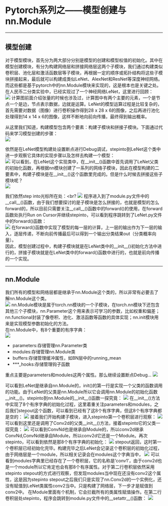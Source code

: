 # Pytorch系列之——模型创建与nn.Module
------
## 模型创建
对于模型模块，首先分为两大部分分别是模型的创建和模型权值的初始化。其中在模型创建模块，有分为构建网络层和拼接网络层这两个子模块，我们通过构建类似卷积层、池化层和激活函数层等子模块，再根据一定的顺序或拓扑结构将这些子模块拼接起来，最后就可以构建成类似LeNet、AlexNet和ResNet等深度神经网络。而这些都是基于pytorch中的nn.Module模块来实现的，这是根本也是关键之处。<br>
在人民币二分类实验中，已经实现过了一个神经网络LeNet，这里进行回顾：<br>
![](https://img-blog.csdnimg.cn/20200904093615115.png?x-oss-process=image/watermark,type_ZmFuZ3poZW5naGVpdGk,shadow_10,text_aHR0cHM6Ly9ibG9nLmNzZG4ubmV0L0Rlc3BhY2l0bzEwMDY=,size_16,color_FFFFFF,t_70#pic_center)
计算图前面介绍张量的时候也涉及过，计算图中有两个主要的元素，一个是节点一个是边，节点表示数据，边就是运算。LeNet的模型运算过程是比较复杂的，首先需要对数据（图像）进行卷积操作得到28 x 28 x 6的图像，之后再进行池化处理得到14 x 14 x 6的图像，这样不断地向前向传播，最终得到输出概率。<br>
    
 从这里我们知道，构建模型包含两个要素：构建子模块和拼接子模块。下面通过代码来学习模型创建的步骤：<br>
 ![](https://img-blog.csdnimg.cn/20200904094706357.png?x-oss-process=image/watermark,type_ZmFuZ3poZW5naGVpdGk,shadow_10,text_aHR0cHM6Ly9ibG9nLmNzZG4ubmV0L0Rlc3BhY2l0bzEwMDY=,size_16,color_FFFFFF,t_70#pic_center)
     
依然是在LeNet模型构建处设置断点进行Debug调试，stepinto到LeNet这个类中进一步观察它具体的实现步骤以及怎样去构建一个模型：<br>
 ![](https://img-blog.csdnimg.cn/20200904094940786.png#pic_center)
 可以看到，在LeNet这个实现类中，在__init__()函数中首先调用了LeNet父类的初始化函数，再根据nn模块创建了一系列的网络子模块，因此在模型构建的二要素中，构建子模块是在__init__()这个函数里完成的。但是什么时候去拼接这些子模块呢？<br>
 ![](https://img-blog.csdnimg.cn/20200904095421190.png?x-oss-process=image/watermark,type_ZmFuZ3poZW5naGVpdGk,shadow_10,text_aHR0cHM6Ly9ibG9nLmNzZG4ubmV0L0Rlc3BhY2l0bzEwMDY=,size_16,color_FFFFFF,t_70#pic_center)
     
我们依然step into光标所在处：<br?
![](https://img-blog.csdnimg.cn/20200904095507669.png?x-oss-process=image/watermark,type_ZmFuZ3poZW5naGVpdGk,shadow_10,text_aHR0cHM6Ly9ibG9nLmNzZG4ubmV0L0Rlc3BhY2l0bzEwMDY=,size_16,color_FFFFFF,t_70#pic_center)
程序进入到了module.py文件中的__call__()函数，由于我们想要探讨的是子模块是怎么拼接的，也就是模型的怎么forward的，所以目前只需要关注__call__()函数中的forward()的使用，在forward函数处执行Run on Cursor并继续stepinto，可以看到程序跳转到了LeNet.py文件中的forward()函数：<br>
![](https://img-blog.csdnimg.cn/20200904095904963.png?x-oss-process=image/watermark,type_ZmFuZ3poZW5naGVpdGk,shadow_10,text_aHR0cHM6Ly9ibG9nLmNzZG4ubmV0L0Rlc3BhY2l0bzEwMDY=,size_16,color_FFFFFF,t_70#pic_center)
在forward()函数中实现了模型的每一层的计算，上一层的输出作为下一层的输入，逐层传递，不断向前传播最后可以得到一个输出分类结果out（分类概率向量）。<br>
因此，模型创建过程中，构建子模块就是在LeNet类中的__init__()初始化方法中进行的，拼接子模块就是在LeNet类中的forward()函数中进行的，也就是前向传播的一个实现。<br>

-----
## nn.Module
我们所有的模型和网络层都是继承于nn.Module这个类的，所以非常有必要去了解nn.Module这个类。<br>
![](https://img-blog.csdnimg.cn/20200904100711379.png?x-oss-process=image/watermark,type_ZmFuZ3poZW5naGVpdGk,shadow_10,text_aHR0cHM6Ly9ibG9nLmNzZG4ubmV0L0Rlc3BhY2l0bzEwMDY=,size_16,color_FFFFFF,t_70#pic_center)
nn.Module模块是属于torch.nn模块的一个子模块，在torch.nn模块下还包含其他三个子模块，nn.Parameter这个用来表示可学习的参数，比如权重和偏差；nn.functional封装了像卷积、池化、激活函数等函数的具体实现；nn.init模块用来是实现模型参数初始化的方法。<br>
在nn.Module中，有8个重要的有序字典：<br>
![](https://img-blog.csdnimg.cn/20200904101048981.png?x-oss-process=image/watermark,type_ZmFuZ3poZW5naGVpdGk,shadow_10,text_aHR0cHM6Ly9ibG9nLmNzZG4ubmV0L0Rlc3BhY2l0bzEwMDY=,size_16,color_FFFFFF,t_70#pic_center)
* parameters:存储管理nn.Parameter类
* modules:存储管理nn.Module类
* buffers:存储管理缓冲属性，如BN层中的running_mean
* ***_hooks:存储管理钩子函数
    
重点主要是parameters和modules这两个属性。那么继续设置断点Debug…
![](https://img-blog.csdnimg.cn/20200904101555318.png?x-oss-process=image/watermark,type_ZmFuZ3poZW5naGVpdGk,shadow_10,text_aHR0cHM6Ly9ibG9nLmNzZG4ubmV0L0Rlc3BhY2l0bzEwMDY=,size_16,color_FFFFFF,t_70#pic_center)
     
可以看到LeNet是继承自nn.Module的，init()的第一行是实现一个父类的函数调用的功能。由于LeNet的父类是nn.Module所以它会调用nn.Module的初始化函数__init__()。stepinto到nn.Module的__init__()函数一探究竟：
![](https://img-blog.csdnimg.cn/20200904101843566.png?x-oss-process=image/watermark,type_ZmFuZ3poZW5naGVpdGk,shadow_10,text_aHR0cHM6Ly9ibG9nLmNzZG4ubmV0L0Rlc3BhY2l0bzEwMDY=,size_16,color_FFFFFF,t_70#pic_center)
在__init__()方法中实现了8个有序字典的初始化过程，这里着重关注parameters和modules，之后我们stepout这个函数，可以看到已经有了这8个有序字典，但这8个有序字典都是空的：
![](https://img-blog.csdnimg.cn/20200904102120641.png?x-oss-process=image/watermark,type_ZmFuZ3poZW5naGVpdGk,shadow_10,text_aHR0cHM6Ly9ibG9nLmNzZG4ubmV0L0Rlc3BhY2l0bzEwMDY=,size_16,color_FFFFFF,t_70#pic_center)
接着我们开始构建子模块，进入stepinto第一个卷积层进行观察：
![](https://img-blog.csdnimg.cn/20200904102327911.png?x-oss-process=image/watermark,type_ZmFuZ3poZW5naGVpdGk,shadow_10,text_aHR0cHM6Ly9ibG9nLmNzZG4ubmV0L0Rlc3BhY2l0bzEwMDY=,size_16,color_FFFFFF,t_70#pic_center)
可以看到这里还是调用了Conv2d的父类__init__()方法，接着stepinto它的父类一探究竟：
![](https://img-blog.csdnimg.cn/20200904102516776.png?x-oss-process=image/watermark,type_ZmFuZ3poZW5naGVpdGk,shadow_10,text_aHR0cHM6Ly9ibG9nLmNzZG4ubmV0L0Rlc3BhY2l0bzEwMDY=,size_16,color_FFFFFF,t_70#pic_center)
可以看到ConvNd也是继承自Module的，所以conv2d继承ConvNd,ConvNd继承自Module，所以conv2d它还是一个Module。再次stepinto，可以看到依然是那8个有序字典的初始化：
![](https://img-blog.csdnimg.cn/20200904102820425.png?x-oss-process=image/watermark,type_ZmFuZ3poZW5naGVpdGk,shadow_10,text_aHR0cHM6Ly9ibG9nLmNzZG4ubmV0L0Rlc3BhY2l0bzEwMDY=,size_16,color_FFFFFF,t_70#pic_center)
stepout返回，这时第一个卷积层已经初始化完毕。构建完毕之后LeNet会记录这个卷积层的初始化过程，由于网络层是一个module，所以相关记录会在modules这个字典当中，
![](https://img-blog.csdnimg.cn/20200904103049262.png#pic_center)
可以看到modules字典里已经存在了一个卷积层，它的名称是’conv1’，由于conv2d也是一个module所以它肯定也会有那8个有序属性。对于第二行卷积层依然采用stepinto stepout的方式进行观察，但发现modules当中现在还没有conv2这个属性，这是因为stepinto stepout之后我们只是实现了nn.Conv2d的一个实例化，还没有赋值到LeNet类属性conv2当中。只是构建了网络层，下一步才是赋值到conv2中。
在Module里面有个机制，它会拦截所有的类属性赋值操作。在第二行卷积层处stepinto，程序会跳转到module.py文件中的__setattr__()函数：
![](https://img-blog.csdnimg.cn/20200904104333646.png?x-oss-process=image/watermark,type_ZmFuZ3poZW5naGVpdGk,shadow_10,text_aHR0cHM6Ly9ibG9nLmNzZG4ubmV0L0Rlc3BhY2l0bzEwMDY=,size_16,color_FFFFFF,t_70#pic_center)
